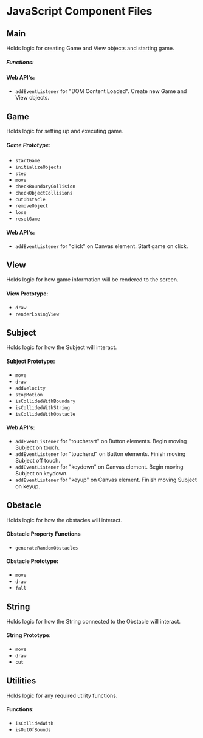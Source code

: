 # JavaScript Component Files

## Main
Holds logic for creating Game and View objects and starting game.

##### Functions:

#### Web API's:
- `addEventListener` for "DOM Content Loaded".  Create new Game and View objects.

## Game
Holds logic for setting up and executing game.

##### Game Prototype:
- `startGame`
- `initializeObjects`
- `step`
- `move`
- `checkBoundaryCollision`
- `checkObjectCollisions`
- `cutObstacle`
- `removeObject`
- `lose`
- `resetGame`

#### Web API's:
- `addEventListener` for "click" on Canvas element.  Start game on click.

## View
Holds logic for how game information will be rendered to the screen.

#### View Prototype:
- `draw`
- `renderLosingView`

## Subject
Holds logic for how the Subject will interact.

#### Subject Prototype:
- `move`
- `draw`
- `addVelocity`
- `stopMotion`
- `isCollidedWithBoundary`
- `isCollidedWithString`
- `isCollidedWithObstacle`

#### Web API's:
- `addEventListener` for "touchstart" on Button elements.  Begin moving Subject on touch.
- `addEventListener` for "touchend" on Button elements.  Finish moving Subject off touch.
- `addEventListener` for "keydown" on Canvas element.  Begin moving Subject on keydown.
- `addEventListener` for "keyup" on Canvas element.  Finish moving Subject on keyup.

## Obstacle
Holds logic for how the obstacles will interact.

#### Obstacle Property Functions
- `generateRandomObstacles`

#### Obstacle Prototype:
- `move`
- `draw`
- `fall`

## String
Holds logic for how the String connected to the Obstacle will interact.

#### String Prototype:
- `move`
- `draw`
- `cut`

## Utilities
Holds logic for any required utility functions.

#### Functions:
- `isCollidedWith`
- `isOutOfBounds`
